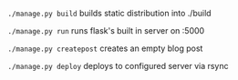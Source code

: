 `./manage.py build` builds static distribution into ./build

`./manage.py run` runs flask's built in server on :5000

`./manage.py createpost`   creates an empty blog post

`./manage.py deploy`    deploys to configured server via rsync
